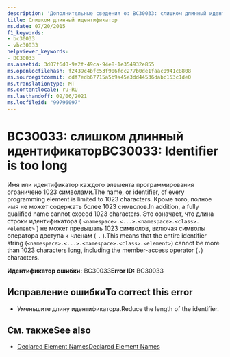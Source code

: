 ```yaml
---
description: 'Дополнительные сведения о: BC30033: слишком длинный идентификатор'
title: Слишком длинный идентификатор
ms.date: 07/20/2015
f1_keywords:
- bc30033
- vbc30033
helpviewer_keywords:
- BC30033
ms.assetid: 3d07f6d0-9a2f-49ca-94e8-1e354932e855
ms.openlocfilehash: f2439c4bfc53f906fdc277b0de1faac0941c8808
ms.sourcegitcommit: ddf7edb67715a5b9a45e3dd44536dabc153c1de0
ms.translationtype: MT
ms.contentlocale: ru-RU
ms.lasthandoff: 02/06/2021
ms.locfileid: "99796097"
---
```

# <a name="bc30033-identifier-is-too-long"></a><span data-ttu-id="efcb6-103">BC30033: слишком длинный идентификатор</span><span class="sxs-lookup"><span data-stu-id="efcb6-103">BC30033: Identifier is too long</span></span>

<span data-ttu-id="efcb6-104">Имя или идентификатор каждого элемента программирования ограничено 1023 символами.</span><span class="sxs-lookup"><span data-stu-id="efcb6-104">The name, or identifier, of every programming element is limited to 1023 characters.</span></span> <span data-ttu-id="efcb6-105">Кроме того, полное имя не может содержать более 1023 символов.</span><span class="sxs-lookup"><span data-stu-id="efcb6-105">In addition, a fully qualified name cannot exceed 1023 characters.</span></span> <span data-ttu-id="efcb6-106">Это означает, что длина строки идентификатора ( `<namespace>.<...>.<namespace>.<class>.<element>` ) не может превышать 1023 символов, включая символы оператора доступа к членам ( `.` ).</span><span class="sxs-lookup"><span data-stu-id="efcb6-106">This means that the entire identifier string (`<namespace>.<...>.<namespace>.<class>.<element>`) cannot be more than 1023 characters long, including the member-access operator (`.`) characters.</span></span>

 <span data-ttu-id="efcb6-107">**Идентификатор ошибки:** BC30033</span><span class="sxs-lookup"><span data-stu-id="efcb6-107">**Error ID:** BC30033</span></span>

## <a name="to-correct-this-error"></a><span data-ttu-id="efcb6-108">Исправление ошибки</span><span class="sxs-lookup"><span data-stu-id="efcb6-108">To correct this error</span></span>

- <span data-ttu-id="efcb6-109">Уменьшите длину идентификатора.</span><span class="sxs-lookup"><span data-stu-id="efcb6-109">Reduce the length of the identifier.</span></span>

## <a name="see-also"></a><span data-ttu-id="efcb6-110">См. также</span><span class="sxs-lookup"><span data-stu-id="efcb6-110">See also</span></span>

- [<span data-ttu-id="efcb6-111">Declared Element Names</span><span class="sxs-lookup"><span data-stu-id="efcb6-111">Declared Element Names</span></span>](../../programming-guide/language-features/declared-elements/declared-element-names.md)
